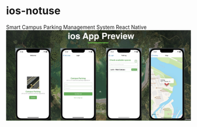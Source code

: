 # ios-notuse
Smart Campus Parking Management System
React Native
<img src="https://github.com/nanacode4/ios-notuse/blob/main/src/Screenshot%202025-02-20%20at%2017.34.57.png?raw=true" width="600">
